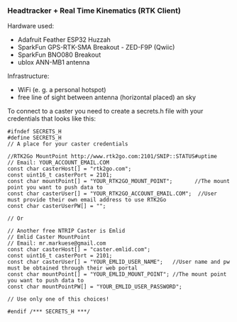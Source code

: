 ### Headtracker + Real Time Kinematics (RTK Client)
Hardware used:   
* Adafruit Feather ESP32 Huzzah 
* SparkFun GPS-RTK-SMA Breakout - ZED-F9P (Qwiic)
* SparkFun BNO080 Breakout
* ublox ANN-MB1 antenna

Infrastructure:
* WiFi (e. g. a personal hotspot)
* free line of sight between antenna (horizontal placed) an sky

To connect to a caster you need to create a secrets.h file with your credentials that looks like this:

````
#ifndef SECRETS_H
#define SECRETS_H
// A place for your caster credentials

//RTK2Go MountPoint http://www.rtk2go.com:2101/SNIP::STATUS#uptime
// Email: YOUR_ACCOUNT_EMAIL.COM
const char casterHost[] = "rtk2go.com";
const uint16_t casterPort = 2101;
const char mountPoint[] = "YOUR_RTK2GO_MOUNT_POINT";       //The mount point you want to push data to
const char casterUser[] = "YOUR_RTK2GO_ACCOUNT_EMAIL.COM";  //User must provide their own email address to use RTK2Go
const char casterUserPW[] = "";

// Or

// Another free NTRIP Caster is Emlid
// Emlid Caster MountPoint
// Email: mr.markuese@gmail.com
const char casterHost[] = "caster.emlid.com";
const uint16_t casterPort = 2101;
const char casterUser[] = "YOUR_EMLID_USER_NAME";   //User name and pw must be obtained through their web portal
const char mountPoint[] = "YOUR_EMLID_MOUNT_POINT"; //The mount point you want to push data to
const char mountPointPW[] = "YOUR_EMLID_USER_PASSWORD";

// Use only one of this choices!

#endif /*** SECRETS_H ***/

````